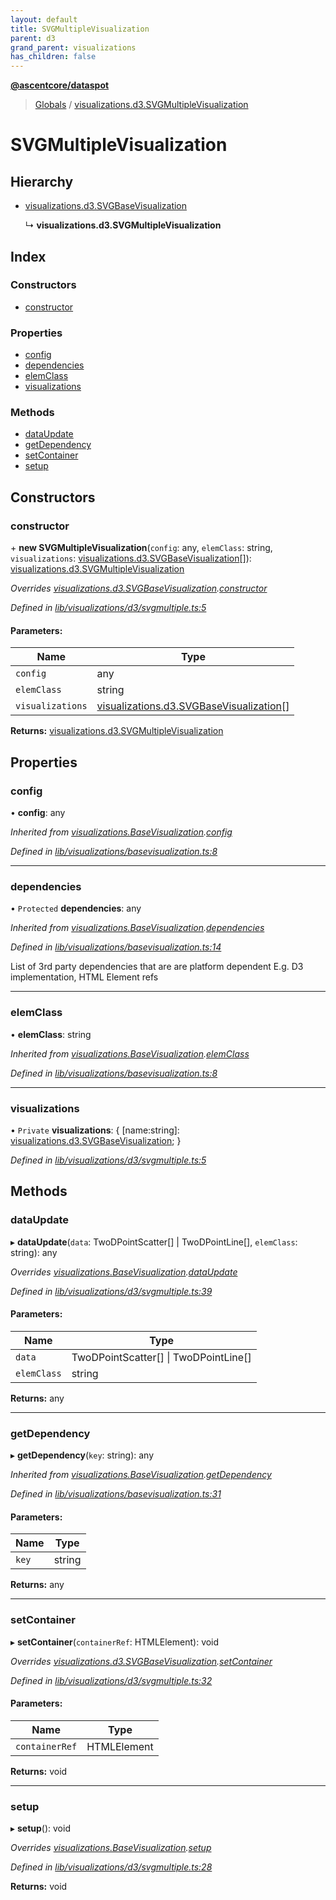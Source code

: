```yaml
---
layout: default
title: SVGMultipleVisualization
parent: d3
grand_parent: visualizations
has_children: false
---
```


**[@ascentcore/dataspot](../README.md)**

> [Globals](../globals.md) / [visualizations.d3.SVGMultipleVisualization](visualizations_d3_svgmultiplevisualization)

# SVGMultipleVisualization

## Hierarchy

* [visualizations.d3.SVGBaseVisualization](visualizations_d3_svgbasevisualization)

  ↳ **visualizations.d3.SVGMultipleVisualization**

## Index

### Constructors

* [constructor](visualizations_d3_svgmultiplevisualization#constructor)

### Properties

* [config](visualizations_d3_svgmultiplevisualization#config)
* [dependencies](visualizations_d3_svgmultiplevisualization#dependencies)
* [elemClass](visualizations_d3_svgmultiplevisualization#elemclass)
* [visualizations](visualizations_d3_svgmultiplevisualization#visualizations)

### Methods

* [dataUpdate](visualizations_d3_svgmultiplevisualization#dataupdate)
* [getDependency](visualizations_d3_svgmultiplevisualization#getdependency)
* [setContainer](visualizations_d3_svgmultiplevisualization#setcontainer)
* [setup](visualizations_d3_svgmultiplevisualization#setup)

## Constructors

### constructor

\+ **new SVGMultipleVisualization**(`config`: any, `elemClass`: string, `visualizations`: [visualizations.d3.SVGBaseVisualization](visualizations_d3_svgbasevisualization)[]): [visualizations.d3.SVGMultipleVisualization](visualizations_d3_svgmultiplevisualization)

*Overrides [visualizations.d3.SVGBaseVisualization](visualizations_d3_svgbasevisualization).[constructor](visualizations_d3_svgbasevisualization#constructor)*

*Defined in [lib/visualizations/d3/svgmultiple.ts:5](https://github.com/ascentcore/dataspot/blob/a358cc9/lib/visualizations/d3/svgmultiple.ts#L5)*

#### Parameters:

Name | Type |
------ | ------ |
`config` | any |
`elemClass` | string |
`visualizations` | [visualizations.d3.SVGBaseVisualization](visualizations_d3_svgbasevisualization)[] |

**Returns:** [visualizations.d3.SVGMultipleVisualization](visualizations_d3_svgmultiplevisualization)

## Properties

### config

•  **config**: any

*Inherited from [visualizations.BaseVisualization](visualizations_basevisualization).[config](visualizations_basevisualization#config)*

*Defined in [lib/visualizations/basevisualization.ts:8](https://github.com/ascentcore/dataspot/blob/a358cc9/lib/visualizations/basevisualization.ts#L8)*

___

### dependencies

• `Protected` **dependencies**: any

*Inherited from [visualizations.BaseVisualization](visualizations_basevisualization).[dependencies](visualizations_basevisualization#dependencies)*

*Defined in [lib/visualizations/basevisualization.ts:14](https://github.com/ascentcore/dataspot/blob/a358cc9/lib/visualizations/basevisualization.ts#L14)*

List of 3rd party dependencies that are are platform dependent
E.g. D3 implementation, HTML Element refs

___

### elemClass

•  **elemClass**: string

*Inherited from [visualizations.BaseVisualization](visualizations_basevisualization).[elemClass](visualizations_basevisualization#elemclass)*

*Defined in [lib/visualizations/basevisualization.ts:8](https://github.com/ascentcore/dataspot/blob/a358cc9/lib/visualizations/basevisualization.ts#L8)*

___

### visualizations

• `Private` **visualizations**: { [name:string]: [visualizations.d3.SVGBaseVisualization](visualizations_d3_svgbasevisualization);  }

*Defined in [lib/visualizations/d3/svgmultiple.ts:5](https://github.com/ascentcore/dataspot/blob/a358cc9/lib/visualizations/d3/svgmultiple.ts#L5)*

## Methods

### dataUpdate

▸ **dataUpdate**(`data`: TwoDPointScatter[] \| TwoDPointLine[], `elemClass`: string): any

*Overrides [visualizations.BaseVisualization](visualizations_basevisualization).[dataUpdate](visualizations_basevisualization#dataupdate)*

*Defined in [lib/visualizations/d3/svgmultiple.ts:39](https://github.com/ascentcore/dataspot/blob/a358cc9/lib/visualizations/d3/svgmultiple.ts#L39)*

#### Parameters:

Name | Type |
------ | ------ |
`data` | TwoDPointScatter[] \| TwoDPointLine[] |
`elemClass` | string |

**Returns:** any

___

### getDependency

▸ **getDependency**(`key`: string): any

*Inherited from [visualizations.BaseVisualization](visualizations_basevisualization).[getDependency](visualizations_basevisualization#getdependency)*

*Defined in [lib/visualizations/basevisualization.ts:31](https://github.com/ascentcore/dataspot/blob/a358cc9/lib/visualizations/basevisualization.ts#L31)*

#### Parameters:

Name | Type |
------ | ------ |
`key` | string |

**Returns:** any

___

### setContainer

▸ **setContainer**(`containerRef`: HTMLElement): void

*Overrides [visualizations.d3.SVGBaseVisualization](visualizations_d3_svgbasevisualization).[setContainer](visualizations_d3_svgbasevisualization#setcontainer)*

*Defined in [lib/visualizations/d3/svgmultiple.ts:32](https://github.com/ascentcore/dataspot/blob/a358cc9/lib/visualizations/d3/svgmultiple.ts#L32)*

#### Parameters:

Name | Type |
------ | ------ |
`containerRef` | HTMLElement |

**Returns:** void

___

### setup

▸ **setup**(): void

*Overrides [visualizations.BaseVisualization](visualizations_basevisualization).[setup](visualizations_basevisualization#setup)*

*Defined in [lib/visualizations/d3/svgmultiple.ts:28](https://github.com/ascentcore/dataspot/blob/a358cc9/lib/visualizations/d3/svgmultiple.ts#L28)*

**Returns:** void
